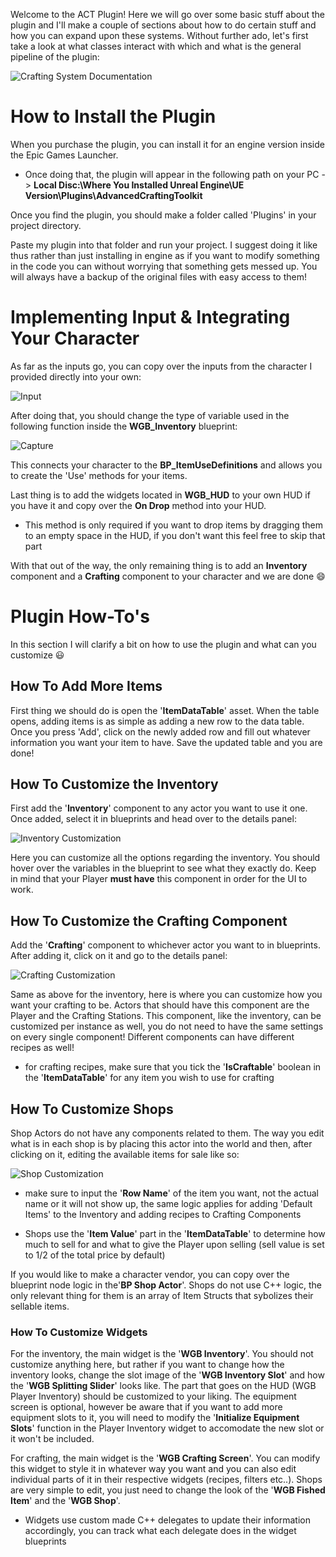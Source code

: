 Welcome to the ACT Plugin! Here we will go over some basic stuff about the plugin and I'll make a couple of sections about how to do certain stuff and how you can expand upon these systems. Without further ado, let's first take a look at what classes interact with which and what is the general pipeline of the plugin:

![Crafting System Documentation](https://github.com/Krsmanovic-S/Advanced-Crafting-Toolkit-Documentation/assets/103185975/ce59771e-c320-46b7-b094-a771ae8e7725)

# How to Install the Plugin

When you purchase the plugin, you can install it for an engine version inside the Epic Games Launcher.

- Once doing that, the plugin will appear in the following path on your PC -> **Local Disc:\Where You Installed Unreal Engine\UE Version\Plugins\AdvancedCraftingToolkit**

Once you find the plugin, you should make a folder called 'Plugins' in your project directory.

Paste my plugin into that folder and run your project. I suggest doing it like thus rather than just installing in engine as if you want to modify something in the code you can without worrying that something gets messed up. You will always have a backup of the original files with easy access to them!

# Implementing Input & Integrating Your Character

As far as the inputs go, you can copy over the inputs from the character I provided directly into your own:

![Input](https://github.com/Krsmanovic-S/Advanced-Crafting-Toolkit-Documentation/assets/103185975/dc74ead0-95fb-41bd-b2c8-992d0b23d06f)

After doing that, you should change the type of variable used in the following function inside the **WGB_Inventory** blueprint:

![Capture](https://github.com/Krsmanovic-S/Advanced-Crafting-Toolkit-Documentation/assets/103185975/0577ecae-ed45-4277-807a-84a5ea4a2521)

This connects your character to the **BP_ItemUseDefinitions** and allows you to create the 'Use' methods for your items.

Last thing is to add the widgets located in **WGB_HUD** to your own HUD if you have it and copy over the **On Drop** method into your HUD.

- This method is only required if you want to drop items by dragging them to an empty space in the HUD, if you don't want this feel free to skip that part

With that out of the way, the only remaining thing is to add an **Inventory** component and a **Crafting** component to your character and we are done 😄

# Plugin How-To's

In this section I will clarify a bit on how to use the plugin and what can you customize :smiley:

## How To Add More Items

First thing we should do is open the '**ItemDataTable**' asset. When the table opens, adding items is as simple as adding a new row to the data table. Once you press 'Add', click on the newly added row and fill out whatever information you want your item to have. Save the updated table and you are done!

## How To Customize the Inventory

First add the '**Inventory**' component to any actor you want to use it one. Once added, select it in blueprints and head over to the details panel:

![Inventory Customization](https://github.com/Krsmanovic-S/Advanced-Crafting-Toolkit-Documentation/assets/103185975/2dbb8d81-ee3b-4bf2-abd2-ba5a58f31aaf)

Here you can customize all the options regarding the inventory. You should hover over the variables in the blueprint to see what they exactly do. Keep in mind that your Player **must have** this component in order for the UI to work.

## How To Customize the Crafting Component

Add the '**Crafting**' component to whichever actor you want to in blueprints. After adding it, click on it and go to the details panel:

![Crafting Customization](https://github.com/Krsmanovic-S/Advanced-Crafting-Toolkit-Documentation/assets/103185975/2b8c347a-0c48-42b2-970c-a2d5832f25ef)

Same as above for the inventory, here is where you can customize how you want your crafting to be. Actors that should have this component are the Player and the Crafting Stations. This component, like the inventory, can be customized per instance as well, you do not need to have the same settings on every single component! Different components can have different recipes as well!

- for crafting recipes, make sure that you tick the '**IsCraftable**' boolean in the '**ItemDataTable**' for any item you wish to use for crafting

## How To Customize Shops

Shop Actors do not have any components related to them. The way you edit what is in each shop is by placing this actor into the world and then, after clicking on it, editing the available items for sale like so:

![Shop Customization](https://github.com/Krsmanovic-S/Advanced-Crafting-Toolkit-Documentation/assets/103185975/e5e59a9a-66ae-4e2b-9ee0-1bd1bf13b9aa)

- make sure to input the '**Row Name**' of the item you want, not the actual name or it will not show up, the same logic applies for adding 'Default Items' to the Inventory and adding recipes to Crafting Components

- Shops use the '**Item Value**' part in the '**ItemDataTable**' to determine how much to sell for and what to give the Player upon selling (sell value is set to 1/2 of the total price by default)

If you would like to make a character vendor, you can copy over the blueprint node logic in the'**BP Shop Actor**'. Shops do not use C++ logic, the only relevant thing for them is an array of Item Structs that sybolizes their sellable items.

### How To Customize Widgets

For the inventory, the main widget is the '**WGB Inventory**'. You should not customize anything here, but rather if you want to change how the inventory looks, change the slot image of the '**WGB Inventory Slot**' and how the '**WGB Splitting Slider**' looks like. The part that goes on the HUD (WGB Player Inventory) should be customized to your liking. The equipment screen is optional, however be aware that if you want to add more equipment slots to it, you will need to modify the '**Initialize Equipment Slots**' function in the Player Inventory widget to accomodate the new slot or it won't be included.

For crafting, the main widget is the '**WGB Crafting Screen**'. You can modify this widget to style it in whatever way you want and you can also edit individual parts of it in their respective widgets (recipes, filters etc..). Shops are very simple to edit, you just need to change the look of the '**WGB Fished Item**' and the '**WGB Shop**'.

- Widgets use custom made C++ delegates to update their information accordingly, you can track what each delegate does in the widget blueprints
